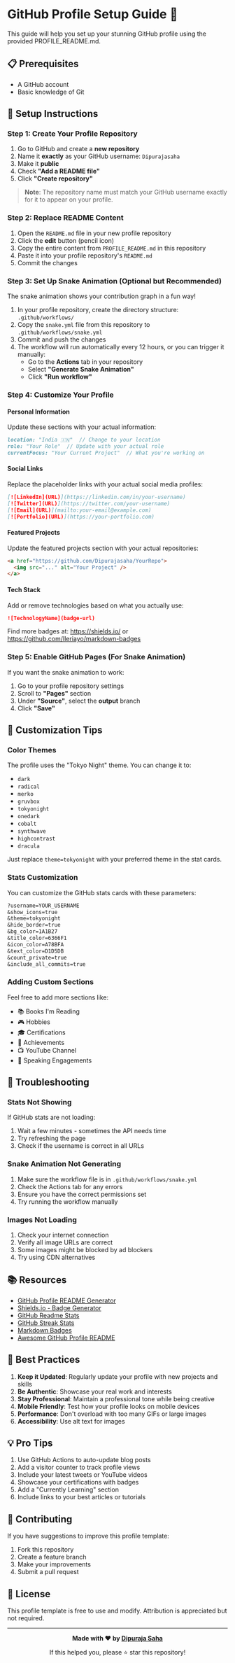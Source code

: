 # GitHub Profile Setup Guide 🚀

This guide will help you set up your stunning GitHub profile using the provided PROFILE_README.md.

## 📋 Prerequisites

- A GitHub account
- Basic knowledge of Git

## 🎯 Setup Instructions

### Step 1: Create Your Profile Repository

1. Go to GitHub and create a **new repository**
2. Name it **exactly** as your GitHub username: `Dipurajasaha`
3. Make it **public**
4. Check **"Add a README file"**
5. Click **"Create repository"**

> **Note**: The repository name must match your GitHub username exactly for it to appear on your profile.

### Step 2: Replace README Content

1. Open the `README.md` file in your new profile repository
2. Click the **edit** button (pencil icon)
3. Copy the entire content from `PROFILE_README.md` in this repository
4. Paste it into your profile repository's `README.md`
5. Commit the changes

### Step 3: Set Up Snake Animation (Optional but Recommended)

The snake animation shows your contribution graph in a fun way!

1. In your profile repository, create the directory structure: `.github/workflows/`
2. Copy the `snake.yml` file from this repository to `.github/workflows/snake.yml`
3. Commit and push the changes
4. The workflow will run automatically every 12 hours, or you can trigger it manually:
   - Go to the **Actions** tab in your repository
   - Select **"Generate Snake Animation"**
   - Click **"Run workflow"**

### Step 4: Customize Your Profile

#### Personal Information

Update these sections with your actual information:

```markdown
location: "India 🇮🇳"  // Change to your location
role: "Your Role"  // Update with your actual role
currentFocus: "Your Current Project"  // What you're working on
```

#### Social Links

Replace the placeholder links with your actual social media profiles:

```markdown
[![LinkedIn](URL)](https://linkedin.com/in/your-username)
[![Twitter](URL)](https://twitter.com/your-username)
[![Email](URL)](mailto:your-email@example.com)
[![Portfolio](URL)](https://your-portfolio.com)
```

#### Featured Projects

Update the featured projects section with your actual repositories:

```markdown
<a href="https://github.com/Dipurajasaha/YourRepo">
  <img src="..." alt="Your Project" />
</a>
```

#### Tech Stack

Add or remove technologies based on what you actually use:

```markdown
![TechnologyName](badge-url)
```

Find more badges at: https://shields.io/ or https://github.com/Ileriayo/markdown-badges

### Step 5: Enable GitHub Pages (For Snake Animation)

If you want the snake animation to work:

1. Go to your profile repository settings
2. Scroll to **"Pages"** section
3. Under **"Source"**, select the **output** branch
4. Click **"Save"**

## 🎨 Customization Tips

### Color Themes

The profile uses the "Tokyo Night" theme. You can change it to:
- `dark`
- `radical`
- `merko`
- `gruvbox`
- `tokyonight`
- `onedark`
- `cobalt`
- `synthwave`
- `highcontrast`
- `dracula`

Just replace `theme=tokyonight` with your preferred theme in the stat cards.

### Stats Customization

You can customize the GitHub stats cards with these parameters:

```markdown
?username=YOUR_USERNAME
&show_icons=true
&theme=tokyonight
&hide_border=true
&bg_color=1A1B27
&title_color=6366F1
&icon_color=A78BFA
&text_color=D1D5DB
&count_private=true
&include_all_commits=true
```

### Adding Custom Sections

Feel free to add more sections like:
- 📚 Books I'm Reading
- 🎮 Hobbies
- 🎓 Certifications
- 🏅 Achievements
- 📺 YouTube Channel
- 🎤 Speaking Engagements

## 🔧 Troubleshooting

### Stats Not Showing

If GitHub stats are not loading:
1. Wait a few minutes - sometimes the API needs time
2. Try refreshing the page
3. Check if the username is correct in all URLs

### Snake Animation Not Generating

1. Make sure the workflow file is in `.github/workflows/snake.yml`
2. Check the Actions tab for any errors
3. Ensure you have the correct permissions set
4. Try running the workflow manually

### Images Not Loading

1. Check your internet connection
2. Verify all image URLs are correct
3. Some images might be blocked by ad blockers
4. Try using CDN alternatives

## 📚 Resources

- [GitHub Profile README Generator](https://rahuldkjain.github.io/gh-profile-readme-generator/)
- [Shields.io - Badge Generator](https://shields.io/)
- [GitHub Readme Stats](https://github.com/anuraghazra/github-readme-stats)
- [GitHub Streak Stats](https://github.com/DenverCoder1/github-readme-streak-stats)
- [Markdown Badges](https://github.com/Ileriayo/markdown-badges)
- [Awesome GitHub Profile README](https://github.com/abhisheknaiidu/awesome-github-profile-readme)

## 🎯 Best Practices

1. **Keep it Updated**: Regularly update your profile with new projects and skills
2. **Be Authentic**: Showcase your real work and interests
3. **Stay Professional**: Maintain a professional tone while being creative
4. **Mobile Friendly**: Test how your profile looks on mobile devices
5. **Performance**: Don't overload with too many GIFs or large images
6. **Accessibility**: Use alt text for images

## 💡 Pro Tips

1. Use GitHub Actions to auto-update blog posts
2. Add a visitor counter to track profile views
3. Include your latest tweets or YouTube videos
4. Showcase your certifications with badges
5. Add a "Currently Learning" section
6. Include links to your best articles or tutorials

## 🤝 Contributing

If you have suggestions to improve this profile template:
1. Fork this repository
2. Create a feature branch
3. Make your improvements
4. Submit a pull request

## 📄 License

This profile template is free to use and modify. Attribution is appreciated but not required.

---

<div align="center">

**Made with ❤️ by [Dipuraja Saha](https://github.com/Dipurajasaha)**

If this helped you, please ⭐ star this repository!

</div>
